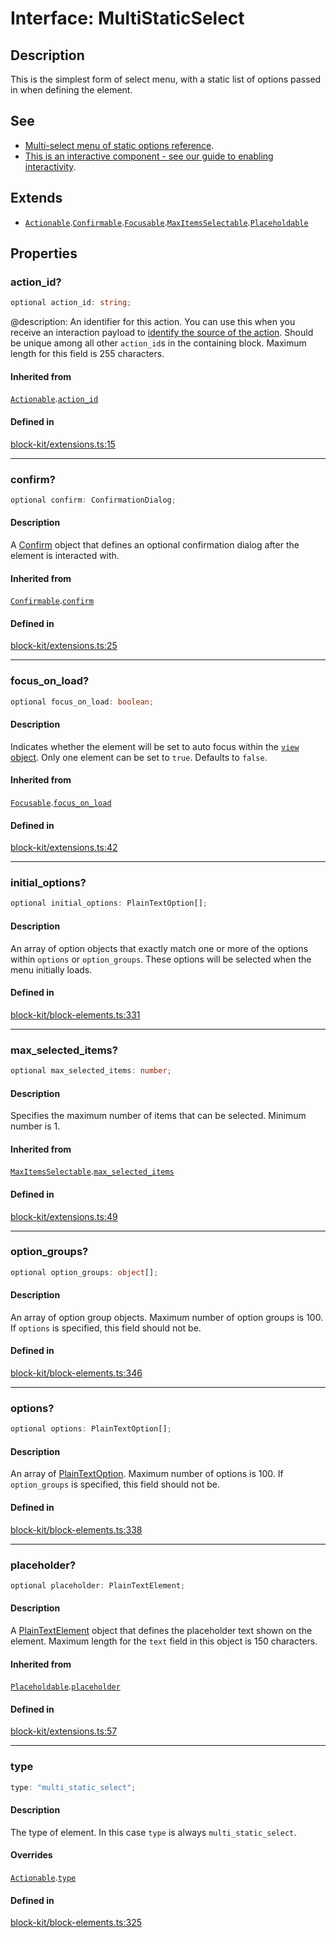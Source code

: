 # Interface: MultiStaticSelect

## Description

This is the simplest form of select menu, with a static list of options passed in when defining the
element.

## See

 - [Multi-select menu of static options reference](https://api.slack.com/reference/block-kit/block-elements#static_multi_select).
 - [This is an interactive component - see our guide to enabling interactivity](https://api.slack.com/interactivity/handling).

## Extends

- [`Actionable`](Interface.Actionable.md).[`Confirmable`](Interface.Confirmable.md).[`Focusable`](Interface.Focusable.md).[`MaxItemsSelectable`](Interface.MaxItemsSelectable.md).[`Placeholdable`](Interface.Placeholdable.md)

## Properties

### action\_id?

```ts
optional action_id: string;
```

@description: An identifier for this action. You can use this when you receive an interaction payload to
[identify the source of the action](https://api.slack.com/interactivity/handling#payloads). Should be unique
among all other `action_id`s in the containing block. Maximum length for this field is 255 characters.

#### Inherited from

[`Actionable`](Interface.Actionable.md).[`action_id`](Interface.Actionable.md#action_id)

#### Defined in

[block-kit/extensions.ts:15](https://github.com/slackapi/node-slack-sdk/blob/main/packages/types/src/block-kit/extensions.ts#L15)

***

### confirm?

```ts
optional confirm: ConfirmationDialog;
```

#### Description

A [Confirm](Interface.Confirm.md) object that defines an optional confirmation dialog after the element is interacted
with.

#### Inherited from

[`Confirmable`](Interface.Confirmable.md).[`confirm`](Interface.Confirmable.md#confirm)

#### Defined in

[block-kit/extensions.ts:25](https://github.com/slackapi/node-slack-sdk/blob/main/packages/types/src/block-kit/extensions.ts#L25)

***

### focus\_on\_load?

```ts
optional focus_on_load: boolean;
```

#### Description

Indicates whether the element will be set to auto focus within the
[`view` object](https://api.slack.com/reference/surfaces/views). Only one element can be set to `true`.
Defaults to `false`.

#### Inherited from

[`Focusable`](Interface.Focusable.md).[`focus_on_load`](Interface.Focusable.md#focus_on_load)

#### Defined in

[block-kit/extensions.ts:42](https://github.com/slackapi/node-slack-sdk/blob/main/packages/types/src/block-kit/extensions.ts#L42)

***

### initial\_options?

```ts
optional initial_options: PlainTextOption[];
```

#### Description

An array of option objects that exactly match one or more of the options within `options` or
`option_groups`. These options will be selected when the menu initially loads.

#### Defined in

[block-kit/block-elements.ts:331](https://github.com/slackapi/node-slack-sdk/blob/main/packages/types/src/block-kit/block-elements.ts#L331)

***

### max\_selected\_items?

```ts
optional max_selected_items: number;
```

#### Description

Specifies the maximum number of items that can be selected. Minimum number is 1.

#### Inherited from

[`MaxItemsSelectable`](Interface.MaxItemsSelectable.md).[`max_selected_items`](Interface.MaxItemsSelectable.md#max_selected_items)

#### Defined in

[block-kit/extensions.ts:49](https://github.com/slackapi/node-slack-sdk/blob/main/packages/types/src/block-kit/extensions.ts#L49)

***

### option\_groups?

```ts
optional option_groups: object[];
```

#### Description

An array of option group objects. Maximum number of option groups is 100. If `options` is specified,
this field should not be.

#### Defined in

[block-kit/block-elements.ts:346](https://github.com/slackapi/node-slack-sdk/blob/main/packages/types/src/block-kit/block-elements.ts#L346)

***

### options?

```ts
optional options: PlainTextOption[];
```

#### Description

An array of [PlainTextOption](Interface.PlainTextOption.md). Maximum number of options is 100. If `option_groups` is
specified, this field should not be.

#### Defined in

[block-kit/block-elements.ts:338](https://github.com/slackapi/node-slack-sdk/blob/main/packages/types/src/block-kit/block-elements.ts#L338)

***

### placeholder?

```ts
optional placeholder: PlainTextElement;
```

#### Description

A [PlainTextElement](Interface.PlainTextElement.md) object that defines the placeholder text shown on the element. Maximum
length for the `text` field in this object is 150 characters.

#### Inherited from

[`Placeholdable`](Interface.Placeholdable.md).[`placeholder`](Interface.Placeholdable.md#placeholder)

#### Defined in

[block-kit/extensions.ts:57](https://github.com/slackapi/node-slack-sdk/blob/main/packages/types/src/block-kit/extensions.ts#L57)

***

### type

```ts
type: "multi_static_select";
```

#### Description

The type of element. In this case `type` is always `multi_static_select`.

#### Overrides

[`Actionable`](Interface.Actionable.md).[`type`](Interface.Actionable.md#type)

#### Defined in

[block-kit/block-elements.ts:325](https://github.com/slackapi/node-slack-sdk/blob/main/packages/types/src/block-kit/block-elements.ts#L325)
